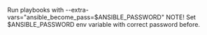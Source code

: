 Run playbooks with --extra-vars="ansible_become_pass=$ANSIBLE_PASSWORD"
NOTE! Set $ANSIBLE_PASSWORD env variable with correct password before.
